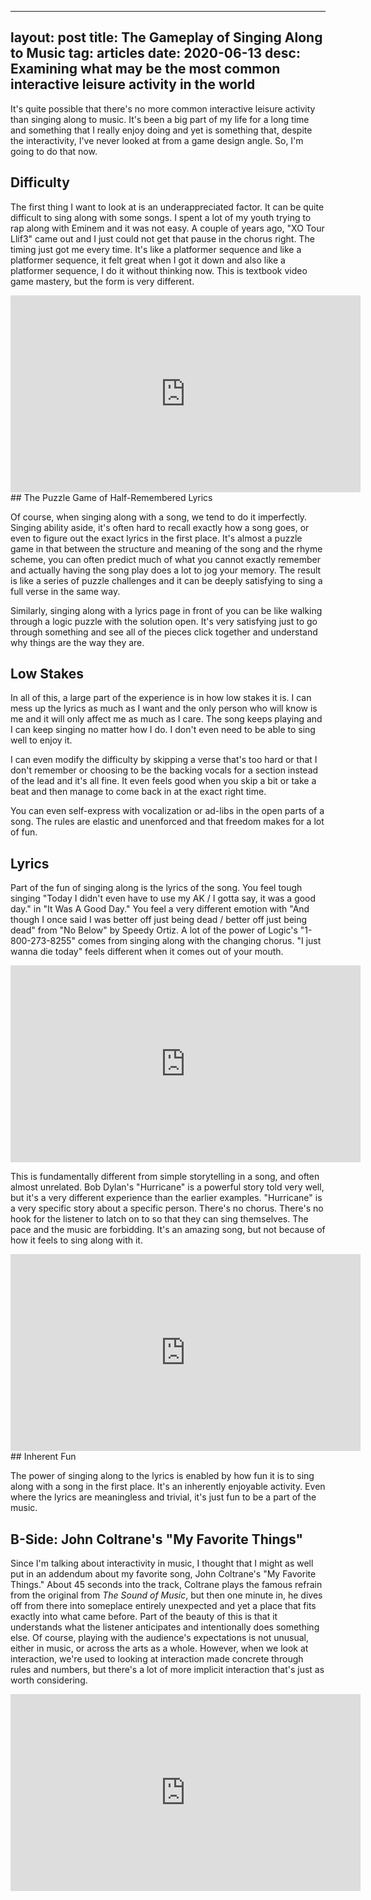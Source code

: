 
---
layout: post
title: The Gameplay of Singing Along to Music
tag: articles
date: 2020-06-13
desc: Examining what may be the most common interactive leisure activity in the world
---


It's quite possible that there's no more common interactive leisure activity than singing along to music. It's been a big part of my life for a long time and something that I really enjoy doing and yet is something that, despite the interactivity, I've never looked at from a game design angle. So, I'm going to do that now.

## Difficulty

The first thing I want to look at is an underappreciated factor. It can be quite difficult to sing along with some songs. I spent a lot of my youth trying to rap along with Eminem and it was not easy. A couple of years ago, "XO Tour Llif3" came out and I just could not get that pause in the chorus right. The timing just got me every time. It's like a platformer sequence and like a platformer sequence, it felt great when I got it down and also like a platformer sequence, I do it without thinking now. This is textbook video game mastery, but the form is very different.

<iframe width="560" height="315" src="https://www.youtube.com/embed/WrsFXgQk5UI" frameborder="0" allow="accelerometer; autoplay; encrypted-media; gyroscope; picture-in-picture" allowfullscreen></iframe>
## The Puzzle Game of Half-Remembered Lyrics

Of course, when singing along with a song, we tend to do it imperfectly. Singing ability aside, it's often hard to recall exactly how a song goes, or even to figure out the exact lyrics in the first place. It's almost a puzzle game in that between the structure and meaning of the song and the rhyme scheme, you can often predict much of what you cannot exactly remember and actually having the song play does a lot to jog your memory. The result is like a series of puzzle challenges and it can be deeply satisfying to sing a full verse in the same way.


Similarly, singing along with a lyrics page in front of you can be like walking through a logic puzzle with the solution open. It's very satisfying just to go through something and see all of the pieces click together and understand why things are the way they are.

## Low Stakes

In all of this, a large part of the experience is in how low stakes it is. I can mess up the lyrics as much as I want and the only person who will know is me and it will only affect me as much as I care. The song keeps playing and I can keep singing no matter how I do. I don't even need to be able to sing well to enjoy it.</h3>

I can even modify the difficulty by skipping a verse that's too hard or that I don't remember or choosing to be the backing vocals for a section instead of the lead and it's all fine. It even feels good when you skip a bit or take a beat and then manage to come back in at the exact right time.


You can even self-express with vocalization or ad-libs in the open parts of a song. The rules are elastic and unenforced and that freedom makes for a lot of fun.

## Lyrics

Part of the fun of singing along is the lyrics of the song. You feel tough singing "Today I didn't even have to use my AK / I gotta say, it was a good day." in "It Was A Good Day." You feel a very different emotion with "And though I once said I was better off just being dead / better off just being dead" from "No Below" by Speedy Ortiz. A lot of the power of Logic's "1-800-273-8255" comes from singing along with the changing chorus. "I just wanna die today" feels different when it comes out of your mouth.

<iframe width="560" height="315" src="https://www.youtube.com/embed/yDJ1YWvlIB8" frameborder="0" allow="accelerometer; autoplay; encrypted-media; gyroscope; picture-in-picture" allowfullscreen></iframe>

This is fundamentally different from simple storytelling in a song, and often almost unrelated. Bob Dylan's "Hurricane" is a powerful story told very well, but it's a very different experience than the earlier examples. "Hurricane" is a very specific story about a specific person. There's no chorus. There's no hook for the listener to latch on to so that they can sing themselves. The pace and the music are forbidding. It's an amazing song, but not because of how it feels to sing along with it.

<iframe width="560" height="315" src="https://www.youtube.com/embed/bpZvg_FjL3Q" frameborder="0" allow="accelerometer; autoplay; encrypted-media; gyroscope; picture-in-picture" allowfullscreen></iframe>
## Inherent Fun

The power of singing along to the lyrics is enabled by how fun it is to sing along with a song in the first place. It's an inherently enjoyable activity. Even where the lyrics are meaningless and trivial, it's just fun to be a part of the music.

## B-Side: John Coltrane's "My Favorite Things"

Since I'm talking about interactivity in music, I thought that I might as well put in an addendum about my favorite song, John Coltrane's "My Favorite Things." About 45 seconds into the track, Coltrane plays the famous refrain from the original from *The Sound of Music*, but then one minute in, he dives off from there into someplace entirely unexpected and yet a place that fits exactly into what came before. Part of the beauty of this is that it understands what the listener anticipates and intentionally does something else. Of course, playing with the audience's expectations is not unusual, either in music, or across the arts as a whole. However, when we look at interaction, we're used to looking at interaction made concrete through rules and numbers, but there's a lot of more implicit interaction that's just as worth considering.

<iframe width="560" height="315" src="https://www.youtube.com/embed/qWG2dsXV5HI" frameborder="0" allow="accelerometer; autoplay; encrypted-media; gyroscope; picture-in-picture" allowfullscreen></iframe>
